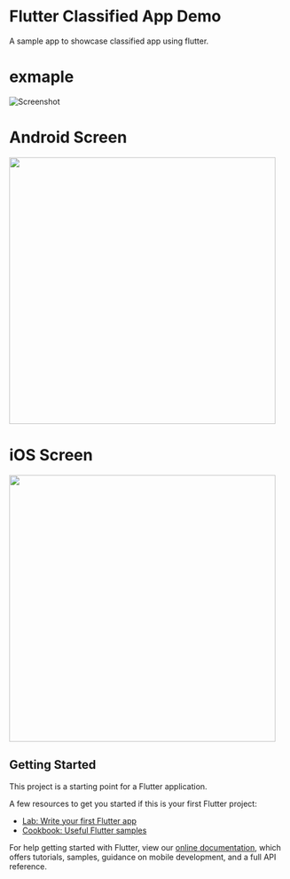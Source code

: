 # Flutter Classified App Demo

A sample app to showcase classified app using flutter. 

# exmaple

![Screenshot](https://github.com/flutter-devs/flutter_classified_app/blob/master/screens/android1.png)



# Android Screen
<img height="480px" src="https://github.com/flutter-devs/flutter_classified_app/blob/master/screens/android1.png"> 


# iOS Screen
<img height="480px" src="https://github.com/flutter-devs/flutter_classified_app/blob/master/screens/iphone1.png">


## Getting Started

This project is a starting point for a Flutter application.

A few resources to get you started if this is your first Flutter project:

- [Lab: Write your first Flutter app](https://flutter.dev/docs/get-started/codelab)
- [Cookbook: Useful Flutter samples](https://flutter.dev/docs/cookbook)

For help getting started with Flutter, view our 
[online documentation](https://flutter.dev/docs), which offers tutorials, 
samples, guidance on mobile development, and a full API reference.
